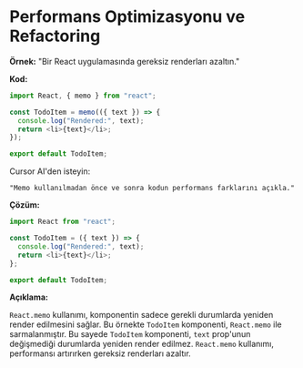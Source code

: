 # Performans Optimizasyonu ve Refactoring

**Örnek:**
"Bir React uygulamasında gereksiz renderları azaltın."

**Kod:**

```javascript
import React, { memo } from "react";

const TodoItem = memo(({ text }) => {
  console.log("Rendered:", text);
  return <li>{text}</li>;
});

export default TodoItem;
```

Cursor AI'den isteyin:

```
"Memo kullanılmadan önce ve sonra kodun performans farklarını açıkla."
```

**Çözüm:**

```javascript
import React from "react";

const TodoItem = ({ text }) => {
  console.log("Rendered:", text);
  return <li>{text}</li>;
};

export default TodoItem;
```

**Açıklama:**

`React.memo` kullanımı, komponentin sadece gerekli durumlarda yeniden render edilmesini sağlar. Bu örnekte `TodoItem` komponenti, `React.memo` ile sarmalanmıştır. Bu sayede `TodoItem` komponenti, `text` prop'unun değişmediği durumlarda yeniden render edilmez. `React.memo` kullanımı, performansı artırırken gereksiz renderları azaltır.
